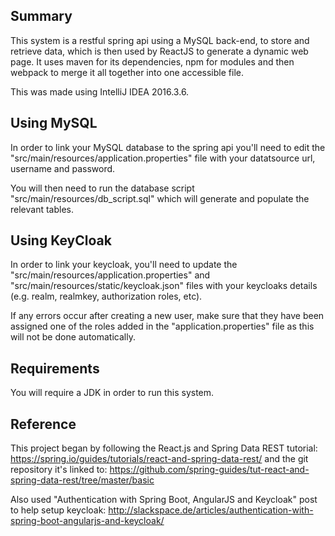 ## Summary
This system is a restful spring api using a MySQL back-end, to store and retrieve data, which is then used by ReactJS to generate a dynamic web page. It uses maven for its dependencies, npm for modules and then webpack to merge it all together into one accessible file. 

This was made using IntelliJ IDEA 2016.3.6. 
## Using MySQL
In order to link your MySQL database to the spring api you'll need to edit the "src/main/resources/application.properties" file with your datatsource url, username and password. 

You will then need to run the database script "src/main/resources/db_script.sql" which will generate and populate the relevant tables.
## Using KeyCloak
In order to link your keycloak, you'll need to update the "src/main/resources/application.properties" and "src/main/resources/static/keycloak.json" files with your keycloaks details (e.g. realm, realmkey, authorization roles, etc). 

If any errors occur after creating a new user, make sure that they have been assigned one of the roles added in the "application.properties" file as this will not be done automatically.
## Requirements
You will require a JDK in order to run this system.
## Reference
This project began by following the React.js and Spring Data REST tutorial: https://spring.io/guides/tutorials/react-and-spring-data-rest/ and the git repository it's linked to: https://github.com/spring-guides/tut-react-and-spring-data-rest/tree/master/basic

Also used "Authentication with Spring Boot, AngularJS and Keycloak" post to help setup keycloak: http://slackspace.de/articles/authentication-with-spring-boot-angularjs-and-keycloak/